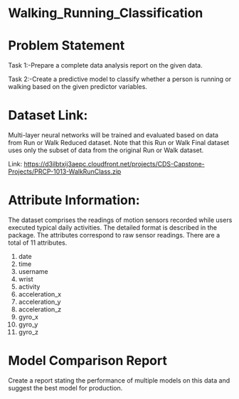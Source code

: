 # Walking_Running_Classification
# Problem Statement

Task 1:-Prepare a complete data analysis report on the given data.

Task 2:-Create a predictive model to classify whether a person is running or walking based on the given predictor variables.
 
# Dataset Link:
Multi-layer neural networks will be trained and evaluated based on data from Run or Walk Reduced dataset. Note that this Run or Walk Final dataset uses only the subset of data from the original Run or Walk dataset.

Link:  https://d3ilbtxij3aepc.cloudfront.net/projects/CDS-Capstone-Projects/PRCP-1013-WalkRunClass.zip

# Attribute Information:
The dataset comprises the readings of motion sensors recorded while users executed typical daily activities. The detailed format is described in the package. The attributes correspond to raw sensor readings. There are a total of 11 attributes.
1.	date
2.	time
3.	username
4.	wrist
5.	activity
6.	acceleration_x
7.	acceleration_y
8.	acceleration_z
9.	gyro_x
10.	gyro_y
11.	gyro_z

# Model Comparison Report

Create a report stating the performance of multiple models on this data and suggest the best model for production.
